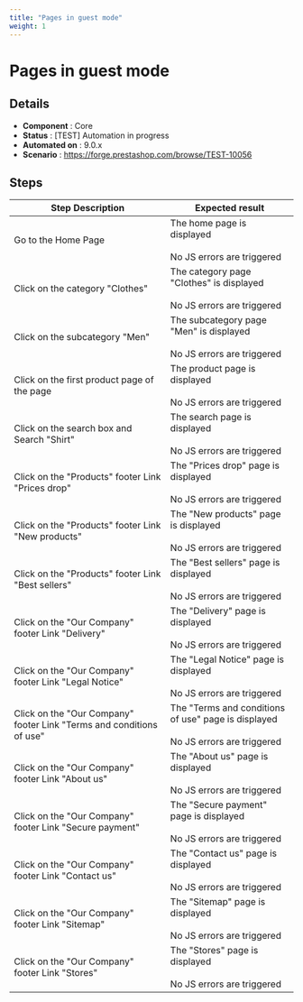 ```yaml
---
title: "Pages in guest mode"
weight: 1
---
```


# Pages in guest mode
## Details
* **Component** : Core
* **Status** : [TEST] Automation in progress
* **Automated on** : 9.0.x
* **Scenario** : https://forge.prestashop.com/browse/TEST-10056

## Steps
| Step Description | Expected result |
| ----- | ----- |
| Go to the Home Page | The home page is displayed<br><br>No JS errors are triggered |
| Click on the category "Clothes" | The category page "Clothes" is displayed<br><br>No JS errors are triggered |
| Click on the subcategory "Men" | The subcategory page "Men" is displayed<br><br>No JS errors are triggered |
| Click on the first product page of the page | The product page is displayed<br><br>No JS errors are triggered |
| Click on the search box and Search "Shirt" | The search page is displayed<br><br>No JS errors are triggered |
| Click on the "Products" footer Link "Prices drop" | The "Prices drop" page is displayed<br><br>No JS errors are triggered |
| Click on the "Products" footer Link "New products" | The "New products" page is displayed<br><br>No JS errors are triggered |
| Click on the "Products" footer Link "Best sellers" | The "Best sellers" page is displayed<br><br>No JS errors are triggered |
| Click on the "Our Company" footer Link "Delivery" | The "Delivery" page is displayed<br><br>No JS errors are triggered |
| Click on the "Our Company" footer Link "Legal Notice" | The "Legal Notice" page is displayed<br><br>No JS errors are triggered |
| Click on the "Our Company" footer Link "Terms and conditions of use" | The "Terms and conditions of use" page is displayed<br><br>No JS errors are triggered |
| Click on the "Our Company" footer Link "About us" | The "About us" page is displayed<br><br>No JS errors are triggered |
| Click on the "Our Company" footer Link "Secure payment" | The "Secure payment" page is displayed<br><br>No JS errors are triggered |
| Click on the "Our Company" footer Link "Contact us" | The "Contact us" page is displayed<br><br>No JS errors are triggered |
| Click on the "Our Company" footer Link "Sitemap" | The "Sitemap" page is displayed<br><br>No JS errors are triggered |
| Click on the "Our Company" footer Link "Stores" | The "Stores" page is displayed<br><br>No JS errors are triggered |
